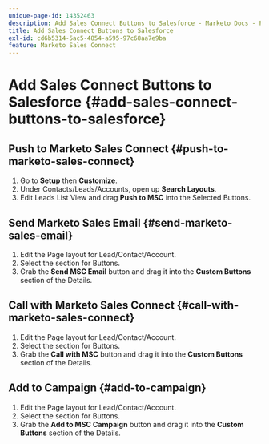 ```yaml
---
unique-page-id: 14352463
description: Add Sales Connect Buttons to Salesforce - Marketo Docs - Product Documentation
title: Add Sales Connect Buttons to Salesforce
exl-id: cd6b5314-5ac5-4854-a595-97c68aa7e9ba
feature: Marketo Sales Connect
---
```

# Add Sales Connect Buttons to Salesforce {#add-sales-connect-buttons-to-salesforce}

## Push to Marketo Sales Connect {#push-to-marketo-sales-connect}

1. Go to **Setup** then **Customize**.
1. Under Contacts/Leads/Accounts, open up **Search Layouts**.
1. Edit Leads List View and drag **Push to MSC** into the Selected Buttons.

## Send Marketo Sales Email {#send-marketo-sales-email}

1. Edit the Page layout for Lead/Contact/Account.
1. Select the section for Buttons.
1. Grab the **Send MSC Email** button and drag it into the **Custom Buttons** section of the Details.

## Call with Marketo Sales Connect {#call-with-marketo-sales-connect}

1. Edit the Page layout for Lead/Contact/Account.
1. Select the section for Buttons.
1. Grab the **Call with MSC** button and drag it into the **Custom Buttons** section of the Details.

## Add to Campaign {#add-to-campaign}

1. Edit the Page layout for Lead/Contact/Account.
1. Select the section for Buttons.
1. Grab the **Add to MSC Campaign** button and drag it into the **Custom Buttons** section of the Details.
